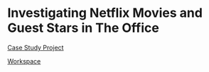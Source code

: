 # Investigating Netflix Movies and Guest Stars in The Office 
<a href="https://app.datacamp.com/learn/projects/entertainment-data">Case Study Project</a>

<a href="https://app.datacamp.com/workspace/w/02846f38-796b-4fd3-877b-581c2db20605/edit"> Workspace </a>

